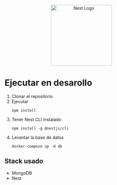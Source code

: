 <p align="center">
  <a href="http://nestjs.com/" target="blank"><img src="https://nestjs.com/img/logo-small.svg" width="200" alt="Nest Logo" /></a>
</p>

# Ejecutar en desarollo

1. Clonar el repositorio
2. Ejecutar
   ```
   npm install
   ```
3. Tener Nest CLI instalado
   ```
   npm install -g @nestjs/cli
   ```
4. Levantar la base de datos
   ```
   docker-compose up -d db
   ```

## Stack usado

- MongoDB
- Nest
